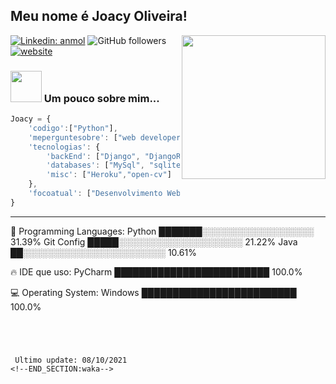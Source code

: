 <h2>Meu nome é Joacy Oliveira!</h2>
<img align='right' src="https://media.giphy.com/media/M9gbBd9nbDrOTu1Mqx/giphy.gif" width="230">

[![Linkedin: anmol](https://img.shields.io/badge/-anmol-blue?style=flat-square&logo=Linkedin&logoColor=white&link=https://www.linkedin.com/in/anmol-p-singh/)](https://www.linkedin.com/in/joacyoliveira/)
![GitHub followers](https://img.shields.io/github/followers/JoacyOliveira?label=Follow&style=social)
[![website](https://img.shields.io/badge/Website-46a2f1.svg?&style=flat-square&logo=Google-Chrome&logoColor=white&link=https://anmolsingh.me/)](https://joacy-portfolio.herokuapp.com/)


### <img src="https://media.giphy.com/media/VgCDAzcKvsR6OM0uWg/giphy.gif" width="50"> Um pouco sobre mim...  

```javascript
Joacy = {
    'codigo':["Python"],
    'meperguntesobre': ["web developer", "tecnologia", "rec"],
    'tecnologias': {
        'backEnd': ["Django", "DjangoRest"],
        'databases': ["MySql", "sqlite"],
        'misc': ["Heroku","open-cv"]
    },
    'focoatual': ["Desenvolvimento Web"],
}
```

---
<!--START_SECTION:waka-->

💬 Programming Languages: 
Python                                        ███████░░░░░░░░░░░░░░░░░░   31.39% 
Git Config                                    █████░░░░░░░░░░░░░░░░░░░░   21.22% 
Java                                          ██░░░░░░░░░░░░░░░░░░░░░░░   10.61%

🔥 IDE que uso: 
PyCharm                                      █████████████████████████   100.0%

💻 Operating System: 
Windows                                      █████████████████████████   100.0%

```




 Ultimo update: 08/10/2021
<!--END_SECTION:waka-->
